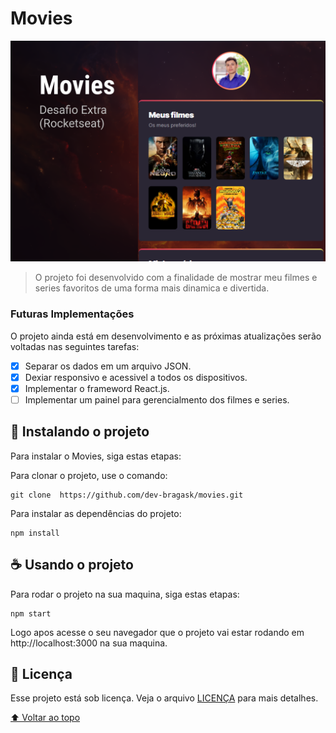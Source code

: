 # Movies
<img src="./.github/capa.png" alt="Capa do projeto">

> O projeto foi desenvolvido com a finalidade de mostrar meu filmes e series favoritos de uma forma mais dinamica e divertida.

### Futuras Implementações

O projeto ainda está em desenvolvimento e as próximas atualizações serão voltadas nas seguintes tarefas:

- [x] Separar os dados em um arquivo JSON. 
- [x] Dexiar responsivo e acessivel a todos os dispositivos.
- [x] Implementar o frameword React.js.
- [ ] Implementar um painel para gerencialmento dos filmes e series.

## 🚀 Instalando o projeto

Para instalar o Movies, siga estas etapas:

Para clonar o projeto, use o comando:
```
git clone  https://github.com/dev-bragask/movies.git
```

Para instalar as dependências do projeto:
```
npm install
```

## ☕ Usando o projeto

Para rodar o projeto na sua maquina, siga estas etapas:

```
npm start
```

Logo apos acesse o seu navegador que o projeto vai estar rodando em http://localhost:3000 na sua maquina.

## 📝 Licença

Esse projeto está sob licença. Veja o arquivo [LICENÇA](LICENSE.md) para mais detalhes.

[⬆ Voltar ao topo](#movies)<br>